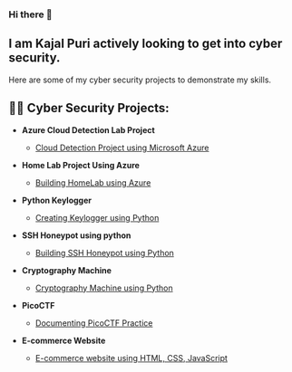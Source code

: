 ### Hi there 👋

<h2>I am Kajal Puri actively looking to get into cyber security.</h2>
Here are some of my cyber security projects to demonstrate my skills.

 <h2>👨‍💻 Cyber Security Projects:</h2>

 - <b>Azure Cloud Detection Lab Project</b>
    - [Cloud Detection Project using Microsoft Azure](https://github.com/Kaajal32/Azure-Active-Directory)
  
 - <b>Home Lab Project Using Azure</b>
    - [Building HomeLab using Azure](https://github.com/Kaajal32/Home-Lab-Project)
      
 - <b>Python Keylogger</b>
    - [Creating Keylogger using Python](https://github.com/Kaajal32/Python-Keylogger)
      
- <b>SSH Honeypot using python</b>
    - [Building SSH Honeypot using Python]()

- <b>Cryptography Machine</b>
    - [Cryptography Machine using Python](https://github.com/Kaajal32/Cryptography-Machine)
      
- <b>PicoCTF</b>
    - [Documenting PicoCTF Practice](https://github.com/Kaajal32/PicoCTF)

- <b>E-commerce Website</b>
    - [E-commerce website using HTML, CSS, JavaScript](https://github.com/Kaajal32/E-commerce-Restaurant)

